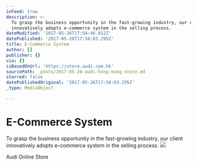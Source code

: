 ```yaml
---
inFeed: true
description: >-
  To grasp the business opportunity in the fast-growing industry, our client
  innovatively adopts e-commerce system in the selling process.
dateModified: '2017-05-26T17:54:46.012Z'
datePublished: '2017-05-26T17:58:03.295Z'
title: E-Commerce System
author: []
publisher: {}
via: {}
isBasedOnUrl: 'https://store.audi.com.hk'
sourcePath: _posts/2017-05-26-audi-hong-kong-store.md
starred: false
datePublishedOriginal: '2017-05-26T17:58:03.295Z'
_type: MediaObject

---
```

# E-Commerce System

To grasp the business opportunity in the fast-growing industry, our client innovatively adopts e-commerce system in the selling process.
![](https://the-grid-user-content.s3-us-west-2.amazonaws.com/693cca43-71d0-424e-bb7c-5c7777a57877.jpg)

<article style=""><p>Audi Online Store</p></article>